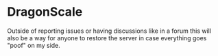 # DragonScale

Outside of reporting issues or having discussions like in a forum this will also be a way for anyone to restore the server in case everything goes "poof" on my side.
